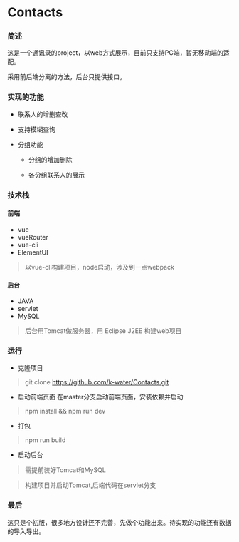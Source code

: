 # Contacts
### 简述
这是一个通讯录的project，以web方式展示，目前只支持PC端，暂无移动端的适配。

采用前后端分离的方法，后台只提供接口。

### 实现的功能

* 联系人的增删查改

* 支持模糊查询

* 分组功能

  * 分组的增加删除
  
  * 各分组联系人的展示
 
 
### 技术栈
  
#### 前端
  
* vue
* vueRouter
* vue-cli
* ElementUI

>以vue-cli构建项目，node启动，涉及到一点webpack

#### 后台
* JAVA
* servlet
* MySQL

> 后台用Tomcat做服务器，用 Eclipse J2EE 构建web项目

### 运行
* 克隆项目

> git clone https://github.com/k-water/Contacts.git

* 启动前端页面
在master分支启动前端页面，安装依赖并启动

> npm install && npm run dev

* 打包

> npm run build

* 启动后台

> 需提前装好Tomcat和MySQL

> 构建项目并启动Tomcat,后端代码在servlet分支

### 最后
这只是个初版，很多地方设计还不完善，先做个功能出来。待实现的功能还有数据的导入导出。
